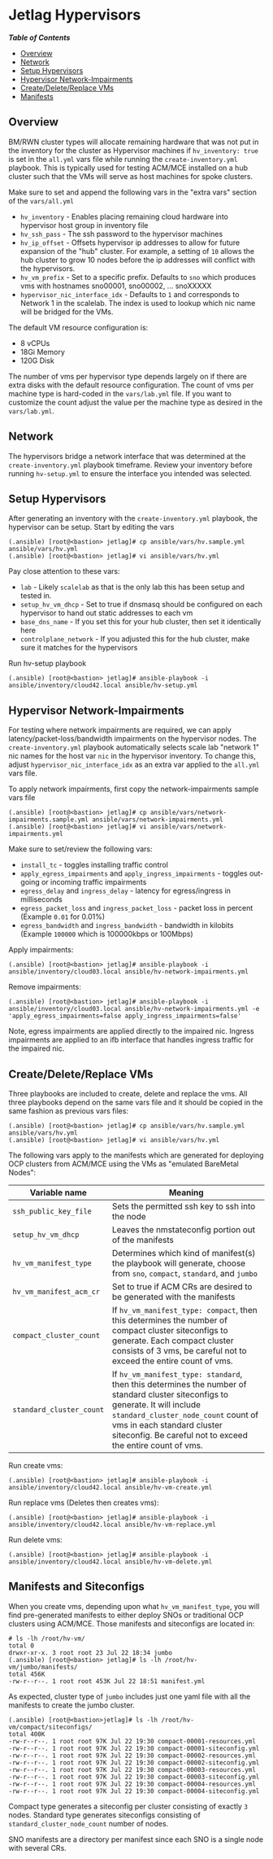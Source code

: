 # Jetlag Hypervisors

_**Table of Contents**_

<!-- TOC -->
- [Overview](#overview)
- [Network](#network)
- [Setup Hypervisors](#setup-hypervisors)
- [Hypervisor Network-Impairments](#hypervisor-network-impairments)
- [Create/Delete/Replace VMs](#create-delete-replace-vms)
- [Manifests](#manifests)
<!-- /TOC -->

## Overview

BM/RWN cluster types will allocate remaining hardware that was not put in the inventory for the cluster as Hypervisor machines if `hv_inventory: true` is set in the `all.yml` vars file while running the `create-inventory.yml` playbook. This is typically used for testing ACM/MCE installed on a hub cluster such that the VMs will serve as host machines for spoke clusters.

Make sure to set and append the following vars in the "extra vars" section of the `vars/all.yml`

* `hv_inventory` - Enables placing remaining cloud hardware into hypervisor host group in inventory file
* `hv_ssh_pass` - The ssh password to the hypervisor machines
* `hv_ip_offset` - Offsets hypervisor ip addresses to allow for future expansion of the "hub" cluster. For example, a setting of `10` allows the hub cluster to grow 10 nodes before the ip addresses will conflict with the hypervisors.
* `hv_vm_prefix` - Set to a specific prefix. Defaults to `sno` which produces vms with hostnames sno00001, sno00002, ... snoXXXXX
* `hypervisor_nic_interface_idx` - Defaults to `1` and corresponds to Network 1 in the scalelab. The index is used to lookup which nic name will be bridged for the VMs.

The default VM resource configuration is:

* 8 vCPUs
* 18Gi Memory
* 120G Disk

The number of vms per hypervisor type depends largely on if there are extra disks with the default resource configuration. The count of vms per machine type is hard-coded in the `vars/lab.yml` file. If you want to customize the count adjust the value per the machine type as desired in the `vars/lab.yml`.

## Network

The hypervisors bridge a network interface that was determined at the `create-inventory.yml` playbook timeframe. Review your inventory before running `hv-setup.yml` to ensure the interface you intended was selected.

## Setup Hypervisors

After generating an inventory with the `create-inventory.yml` playbook, the hypervisor can be setup. Start by editing the vars

```console
(.ansible) [root@<bastion> jetlag]# cp ansible/vars/hv.sample.yml ansible/vars/hv.yml
(.ansible) [root@<bastion> jetlag]# vi ansible/vars/hv.yml
```

Pay close attention to these vars:

* `lab` - Likely `scalelab` as that is the only lab this has been setup and tested in.
* `setup_hv_vm_dhcp` - Set to true if dnsmasq should be configured on each hypervisor to hand out static addresses to each vm
* `base_dns_name` - If you set this for your hub cluster, then set it identically here
* `controlplane_network` - If you adjusted this for the hub cluster, make sure it matches for the hypervisors

Run hv-setup playbook

```console
(.ansible) [root@<bastion> jetlag]# ansible-playbook -i ansible/inventory/cloud42.local ansible/hv-setup.yml
```

## Hypervisor Network-Impairments

For testing where network impairments are required, we can apply latency/packet-loss/bandwidth impairments on the hypervisor nodes. The `create-inventory.yml` playbook automatically selects scale lab "network 1" nic names for the host var `nic` in the hypervisor inventory. To change this, adjust `hypervisor_nic_interface_idx` as an extra var applied to the `all.yml` vars file.

To apply network impairments, first copy the network-impairments sample vars file

```console
(.ansible) [root@<bastion> jetlag]# cp ansible/vars/network-impairments.sample.yml ansible/vars/network-impairments.yml
(.ansible) [root@<bastion> jetlag]# vi ansible/vars/network-impairments.yml
```

Make sure to set/review the following vars:

* `install_tc` - toggles installing traffic control
* `apply_egress_impairments` and `apply_ingress_impairments` - toggles out-going or incoming traffic impairments
* `egress_delay` and `ingress_delay` - latency for egress/ingress in milliseconds
* `egress_packet_loss` and `ingress_packet_loss` - packet loss in percent (Example `0.01` for 0.01%)
* `egress_bandwidth` and `ingress_bandwidth` - bandwidth in kilobits (Example `100000` which is 100000kbps or 100Mbps)

Apply impairments:

```console
(.ansible) [root@<bastion> jetlag]# ansible-playbook -i ansible/inventory/cloud03.local ansible/hv-network-impairments.yml
```

Remove impairments:

```console
(.ansible) [root@<bastion> jetlag]# ansible-playbook -i ansible/inventory/cloud03.local ansible/hv-network-impairments.yml -e 'apply_egress_impairments=false apply_ingress_impairments=false'
```

Note, egress impairments are applied directly to the impaired nic. Ingress impairments are applied to an ifb interface that handles ingress traffic for the impaired nic.

## Create/Delete/Replace VMs

Three playbooks are included to create, delete and replace the vms. All three playbooks depend on the same vars file and it should be copied in the same fashion as previous vars files:

```console
(.ansible) [root@<bastion> jetlag]# cp ansible/vars/hv.sample.yml ansible/vars/hv.yml
(.ansible) [root@<bastion> jetlag]# vi ansible/vars/hv.yml
```

The following vars apply to the manifests which are generated for deploying OCP clusters from ACM/MCE using the VMs as "emulated BareMetal Nodes":

| Variable name | Meaning |
| - | - |
| `ssh_public_key_file` | Sets the permitted ssh key to ssh into the node |
| `setup_hv_vm_dhcp` | Leaves the nmstateconfig portion out of the manifests |
| `hv_vm_manifest_type` | Determines which kind of manifest(s) the playbook will generate, choose from `sno`, `compact`, `standard`, and `jumbo` |
| `hv_vm_manifest_acm_cr` | Set to true if ACM CRs are desired to be generated with the manifests |
| `compact_cluster_count` | If `hv_vm_manifest_type: compact`, then this determines the number of compact cluster siteconfigs to generate. Each compact cluster consists of 3 vms, be careful not to exceed the entire count of vms. |
| `standard_cluster_count` | If `hv_vm_manifest_type: standard`, then this determines the number of standard cluster siteconfigs to generate. It will include `standard_cluster_node_count` count of vms in each standard cluster siteconfig. Be careful not to exceed the entire count of vms. |

Run create vms:

```console
(.ansible) [root@<bastion> jetlag]# ansible-playbook -i ansible/inventory/cloud42.local ansible/hv-vm-create.yml
```

Run replace vms (Deletes then creates vms):

```console
(.ansible) [root@<bastion> jetlag]# ansible-playbook -i ansible/inventory/cloud42.local ansible/hv-vm-replace.yml
```

Run delete vms:

```console
(.ansible) [root@<bastion> jetlag]# ansible-playbook -i ansible/inventory/cloud42.local ansible/hv-vm-delete.yml
```

## Manifests and Siteconfigs

When you create vms, depending upon what `hv_vm_manifest_type`, you will find pre-generated manifests to either deploy SNOs or traditional OCP clusters using ACM/MCE. Those manifests and siteconfigs are located in:

```console
# ls -lh /root/hv-vm/
total 0
drwxr-xr-x. 3 root root 23 Jul 22 18:34 jumbo
(.ansible) [root@<bastion> jetlag]# ls -lh /root/hv-vm/jumbo/manifests/
total 456K
-rw-r--r--. 1 root root 453K Jul 22 18:51 manifest.yml
```

As expected, cluster type of `jumbo` includes just one yaml file with all the manifests to create the jumbo cluster.

```console
(.ansible) [root@<bastion>jetlag]# ls -lh /root/hv-vm/compact/siteconfigs/
total 400K
-rw-r--r--. 1 root root 97K Jul 22 19:30 compact-00001-resources.yml
-rw-r--r--. 1 root root 97K Jul 22 19:30 compact-00001-siteconfig.yml
-rw-r--r--. 1 root root 97K Jul 22 19:30 compact-00002-resources.yml
-rw-r--r--. 1 root root 97K Jul 22 19:30 compact-00002-siteconfig.yml
-rw-r--r--. 1 root root 97K Jul 22 19:30 compact-00003-resources.yml
-rw-r--r--. 1 root root 97K Jul 22 19:30 compact-00003-siteconfig.yml
-rw-r--r--. 1 root root 97K Jul 22 19:30 compact-00004-resources.yml
-rw-r--r--. 1 root root 97K Jul 22 19:30 compact-00004-siteconfig.yml
```

Compact type generates a siteconfig per cluster consisting of exactly `3` nodes. Standard type generates siteconfigs consisting of `standard_cluster_node_count` number of nodes.

SNO manifests are a directory per manifest since each SNO is a single node with several CRs.
